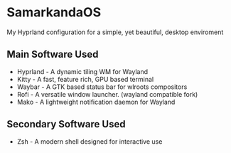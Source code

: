 # SamarkandaOS
My Hyprland configuration for a simple, yet beautiful, desktop enviroment 

## Main Software Used

+ Hyprland - A dynamic tiling WM for Wayland 
+ Kitty - A fast, feature rich, GPU based terminal
+ Waybar - A GTK based status bar for wlroots compositors
+ Rofi - A versatile window launcher. (wayland compatible fork)
+ Mako - A lightweight notification daemon for Wayland

## Secondary Software Used

+ Zsh - A modern shell designed for interactive use
